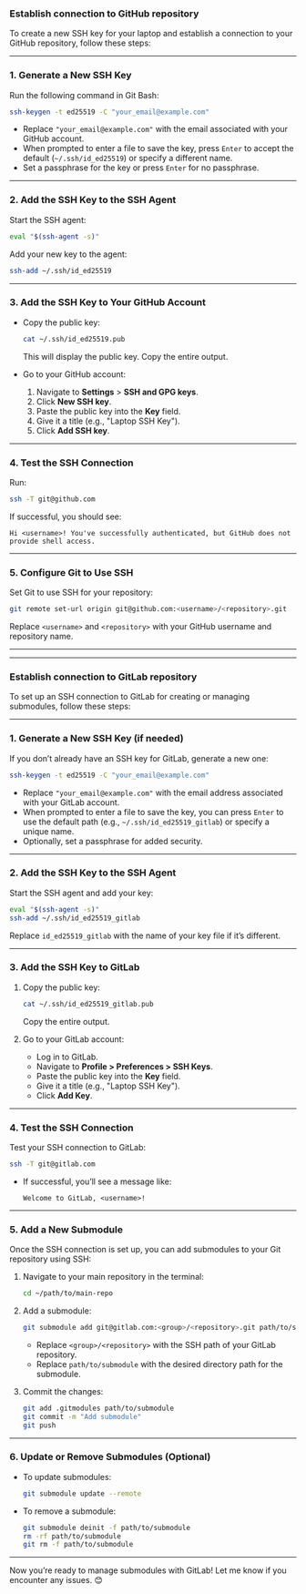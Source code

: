 
### Establish connection to GitHub repository

To create a new SSH key for your laptop and establish a connection to your GitHub repository, follow these steps:

---

### 1. **Generate a New SSH Key**
Run the following command in Git Bash:
```bash
ssh-keygen -t ed25519 -C "your_email@example.com"
```
- Replace `"your_email@example.com"` with the email associated with your GitHub account.
- When prompted to enter a file to save the key, press `Enter` to accept the default (`~/.ssh/id_ed25519`) or specify a different name.
- Set a passphrase for the key or press `Enter` for no passphrase.

---

### 2. **Add the SSH Key to the SSH Agent**
Start the SSH agent:
```bash
eval "$(ssh-agent -s)"
```
Add your new key to the agent:
```bash
ssh-add ~/.ssh/id_ed25519
```

---

### 3. **Add the SSH Key to Your GitHub Account**
- Copy the public key:
  ```bash
  cat ~/.ssh/id_ed25519.pub
  ```
  This will display the public key. Copy the entire output.

- Go to your GitHub account:
  1. Navigate to **Settings** > **SSH and GPG keys**.
  2. Click **New SSH key**.
  3. Paste the public key into the **Key** field.
  4. Give it a title (e.g., "Laptop SSH Key").
  5. Click **Add SSH key**.

---

### 4. **Test the SSH Connection**
Run:
```bash
ssh -T git@github.com
```
If successful, you should see:
```
Hi <username>! You've successfully authenticated, but GitHub does not provide shell access.
```

---

### 5. **Configure Git to Use SSH**
Set Git to use SSH for your repository:
```bash
git remote set-url origin git@github.com:<username>/<repository>.git
```
Replace `<username>` and `<repository>` with your GitHub username and repository name.



---
---

### Establish connection to GitLab repository


To set up an SSH connection to GitLab for creating or managing submodules, follow these steps:

---

### 1. **Generate a New SSH Key (if needed)**

If you don’t already have an SSH key for GitLab, generate a new one:

```bash
ssh-keygen -t ed25519 -C "your_email@example.com"
```

- Replace `"your_email@example.com"` with the email address associated with your GitLab account.
- When prompted to enter a file to save the key, you can press `Enter` to use the default path (e.g., `~/.ssh/id_ed25519_gitlab`) or specify a unique name.
- Optionally, set a passphrase for added security.

---

### 2. **Add the SSH Key to the SSH Agent**

Start the SSH agent and add your key:

```bash
eval "$(ssh-agent -s)"
ssh-add ~/.ssh/id_ed25519_gitlab
```

Replace `id_ed25519_gitlab` with the name of your key file if it’s different.

---

### 3. **Add the SSH Key to GitLab**

1. Copy the public key:
   ```bash
   cat ~/.ssh/id_ed25519_gitlab.pub
   ```
   Copy the entire output.

2. Go to your GitLab account:
   - Log in to GitLab.
   - Navigate to **Profile > Preferences > SSH Keys**.
   - Paste the public key into the **Key** field.
   - Give it a title (e.g., "Laptop SSH Key").
   - Click **Add Key**.

---

### 4. **Test the SSH Connection**

Test your SSH connection to GitLab:

```bash
ssh -T git@gitlab.com
```

- If successful, you’ll see a message like:
  ```
  Welcome to GitLab, <username>!
  ```

---

### 5. **Add a New Submodule**

Once the SSH connection is set up, you can add submodules to your Git repository using SSH:

1. Navigate to your main repository in the terminal:
   ```bash
   cd ~/path/to/main-repo
   ```

2. Add a submodule:
   ```bash
   git submodule add git@gitlab.com:<group>/<repository>.git path/to/submodule
   ```
   - Replace `<group>/<repository>` with the SSH path of your GitLab repository.
   - Replace `path/to/submodule` with the desired directory path for the submodule.

3. Commit the changes:
   ```bash
   git add .gitmodules path/to/submodule
   git commit -m "Add submodule"
   git push
   ```

---

### 6. **Update or Remove Submodules (Optional)**

- To update submodules:
  ```bash
  git submodule update --remote
  ```

- To remove a submodule:
  ```bash
  git submodule deinit -f path/to/submodule
  rm -rf path/to/submodule
  git rm -f path/to/submodule
  ```

---

Now you’re ready to manage submodules with GitLab! Let me know if you encounter any issues. 😊
